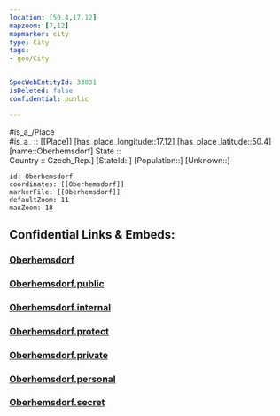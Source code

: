 ```yaml
---
location: [50.4,17.12] 
mapzoom: [7,12] 
mapmarker: city 
type: City
tags:
- geo/City


SpocWebEntityId: 33031
isDeleted: false
confidential: public

---
```

#is_a_/Place  
#is_a_ :: [[Place]] 
[has_place_longitude::17.12] 
[has_place_latitude::50.4] 
[name::Oberhemsdorf] 
State ::  
Country :: Czech_Rep.] 
[StateId::] 
[Population::] 
[Unknown::] 


```leaflet
id: Oberhemsdorf
coordinates: [[Oberhemsdorf]] 
markerFile: [[Oberhemsdorf]] 
defaultZoom: 11 
maxZoom: 18
```


## Confidential Links & Embeds: 

### [Oberhemsdorf](/_Standards/Earth/Continent/Europe/Europe~East/Poland/Provinces~Poland/Opole/City/Oberhemsdorf.md) 

### [Oberhemsdorf.public](/_public/Earth/Continent/Europe/Europe~East/Poland/Provinces~Poland/Opole/City/Oberhemsdorf.public.md) 

### [Oberhemsdorf.internal](/_internal/Earth/Continent/Europe/Europe~East/Poland/Provinces~Poland/Opole/City/Oberhemsdorf.internal.md) 

### [Oberhemsdorf.protect](/_protect/Earth/Continent/Europe/Europe~East/Poland/Provinces~Poland/Opole/City/Oberhemsdorf.protect.md) 

### [Oberhemsdorf.private](/_private/Earth/Continent/Europe/Europe~East/Poland/Provinces~Poland/Opole/City/Oberhemsdorf.private.md) 

### [Oberhemsdorf.personal](/_personal/Earth/Continent/Europe/Europe~East/Poland/Provinces~Poland/Opole/City/Oberhemsdorf.personal.md) 

### [Oberhemsdorf.secret](/_secret/Earth/Continent/Europe/Europe~East/Poland/Provinces~Poland/Opole/City/Oberhemsdorf.secret.md)

